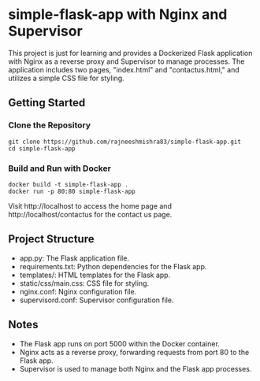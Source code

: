 # simple-flask-app with Nginx and Supervisor
This project is just for learning and provides a Dockerized Flask application with Nginx as a reverse proxy and Supervisor to manage processes. The application includes two pages, "index.html" and "contactus.html," and utilizes a simple CSS file for styling.

## Getting Started

### Clone the Repository
```
git clone https://github.com/rajneeshmishra83/simple-flask-app.git
cd simple-flask-app
```
### Build and Run with Docker
```
docker build -t simple-flask-app .
docker run -p 80:80 simple-flask-app
```
Visit http://localhost to access the home page and http://localhost/contactus for the contact us page.

## Project Structure
+ app.py: The Flask application file.
+ requirements.txt: Python dependencies for the Flask app.
+ templates/: HTML templates for the Flask app.
+ static/css/main.css: CSS file for styling.
+ nginx.conf: Nginx configuration file.
+ supervisord.conf: Supervisor configuration file.

## Notes
* The Flask app runs on port 5000 within the Docker container.
* Nginx acts as a reverse proxy, forwarding requests from port 80 to the Flask app.
* Supervisor is used to manage both Nginx and the Flask app processes.
